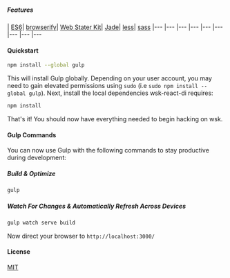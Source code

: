 ##### Features
| [ES6](https://github.com/sebmck/6to5)| [browserify](http://browserify.org/)| [Web Stater Kit](https://github.com/google/web-starter-kit)| [Jade](http://jade-lang.com/)| [less](http://lesscss.org/)| [sass](https://github.com/sass/node-sass)
|--- |--- |--- |--- |--- |--- |--- |--- |---

#### Quickstart

```sh
npm install --global gulp
```

This will install Gulp globally. Depending on your user account, you may need to gain elevated permissions using `sudo` (i.e `sudo npm install --global gulp`). Next, install the local dependencies wsk-react-di requires:

```sh
npm install
```

That's it! You should now have everything needed to begin hacking on wsk.

#### Gulp Commands

You can now use Gulp with the following commands to stay productive during development:

##### Build & Optimize

```sh
gulp
```

##### Watch For Changes & Automatically Refresh Across Devices

```sh
gulp watch serve build
```

Now direct your browser to `http://localhost:3000/`

#### License
[MIT](https://github.com/markuz-brasil/wsk/blob/master/LICENSE)
